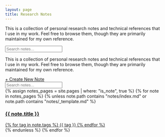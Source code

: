 ```yaml
---
layout: page
title: Research Notes
---
```


<div class="notes-introduction">
  <p>This is a collection of personal research notes and technical references that I use in my work. Feel free to browse them, though they are primarily maintained for my own reference.</p>
</div>

<div class="search-container">
  <input type="text" id="search-input" placeholder="Search notes...">
</div>

<div class="notes-introduction">
  <p>This is a collection of personal research notes and technical references that I use in my work. Feel free to browse them, though they are primarily maintained for my own reference.</p>
  
  <div class="notes-actions">
    <a href="https://github.com/{{site.github.username}}/website/new/main/notes?filename=new-note.md&value=---%0Alayout%3A%20note%0Atitle%3A%20%22New%20Note%22%0Atags%3A%20%5Breference%5D%0A---%0A%0A%23%20New%20Note%0A%0ABrief%20description%20of%20what%20this%20note%20covers.%0A%0A%23%23%20Key%20Points%0A%0A-%20Point%201%0A-%20Point%202%0A-%20Point%203%0A%0A%23%23%20Details%0A%0AContent%20goes%20here...%0A%0A%23%23%20Examples%0A%0A%60%60%60python%0A%23%20Example%20code%0Aprint(%22Hello%20world%22)%0A%60%60%60%0A%0A%23%23%20References%0A%0A-%20Source%201%0A-%20Source%202" target="_blank" class="new-note-button">+ Create New Note</a>
  </div>
</div>

<div class="search-container">
  <input type="text" id="search-input" placeholder="Search notes...">
</div>

<div class="notes-grid">
  {% assign notes_pages = site.pages | where: "is_note", true %}
  {% for note in notes_pages %}
    {% unless note.path contains "notes/index.md" or note.path contains "notes/_template.md" %}
      <a href="{{ note.url | relative_url }}" class="note-card">
        <h3>{{ note.title }}</h3>
        <div class="note-tags">
          {% for tag in note.tags %}
            <span class="note-tag">{{ tag }}</span>
          {% endfor %}
        </div>
      </a>
    {% endunless %}
  {% endfor %}
</div>

<script>
document.addEventListener('DOMContentLoaded', function() {
  const searchInput = document.getElementById('search-input');
  const noteCards = document.querySelectorAll('.note-card');
  
  searchInput.addEventListener('input', function() {
    const query = this.value.toLowerCase();
    
    noteCards.forEach(card => {
      const title = card.querySelector('h3').textContent.toLowerCase();
      const tags = Array.from(card.querySelectorAll('.note-tag'))
                      .map(tag => tag.textContent.toLowerCase());
      
      if (title.includes(query) || tags.some(tag => tag.includes(query))) {
        card.style.display = '';
      } else {
        card.style.display = 'none';
      }
    });
  });
});
</script>